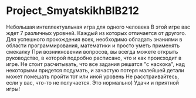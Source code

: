 # Project_SmyatskikhBIB212
Небольшая интеллектуальная игра для одного человека
В этой игре вас ждет 7 различных уровней. Каждый из которых отличается от другого. 
Для успешного прохождения всех, необходимо обладать знаниями в области программирования, математики и просто уметь применять смекалку
При возникновении вопросов, вы всегда можете открыть руководство, в которой подробно расписано, что и как происходит в игре.
Не стоит расчитывать, что все задания решатся "с наскока", над некоторыми придется подумать, и зачастую потеря малейшей детали может помешать пройти тот или иной уровень
Не расстраивайтесь, если у вас, что-то не получается. Это нормально) Удачи и приятной игры!
